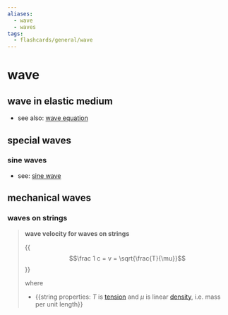 ```yaml
---
aliases:
  - wave
  - waves
tags:
  - flashcards/general/wave
---
```


# wave

## wave in elastic medium

- see also: [wave equation](wave%20equation.md)

## special waves

### sine waves

- see: [sine wave](sine%20wave.md)

## mechanical waves

### waves on strings

> __wave velocity for waves on strings__
>
> {{$$\frac 1 c = v = \sqrt{\frac{T}{\mu}}$$}}
>
> where
> - {{string properties: $T$ is [tension](tension%20(mechanics).md) and $\mu$ is linear [density](density.md), i.e. mass per unit length}}
